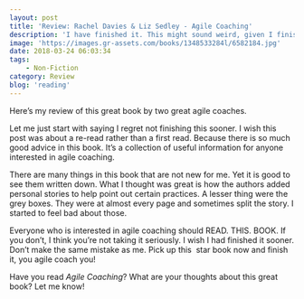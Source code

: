 ```yaml
---
layout: post
title: 'Review: Rachel Davies & Liz Sedley - Agile Coaching'
description: 'I have finished it. This might sound weird, given I finish a lot of books. But this one was special. First, it&#8217;s work related. In the way that it is about where I want my career to go. Second, I&#8217;ve been reading it for almost a year. I started it, then let it lie. Why? Because&#8230; Reasons.'
image: 'https://images.gr-assets.com/books/1348533284l/6582184.jpg'
date: 2018-03-24 06:03:34
tags:
    - Non-Fiction
category: Review
blog: 'reading'
---
```

Here&#8217;s my review of this great book by two great agile coaches.

Let me just start with saying I regret not finishing this sooner. I wish this post was about a re-read rather than a first read. Because there is so much good advice in this book. It&#8217;s a collection of useful information for anyone interested in agile coaching.

There are many things in this book that are not new for me. Yet it is good to see them written down. What I thought was great is how the authors added personal stories to help point out certain practices. A lesser thing were the grey boxes. They were at almost every page and sometimes split the story. I started to feel bad about those.

Everyone who is interested in agile coaching should READ. THIS. BOOK. If you don&#8217;t, I think you&#8217;re not taking it seriously. I wish I had finished it sooner. Don&#8217;t make the same mistake as me. Pick up this  star book now and finish it, you agile coach you!

Have you read <em>Agile Coaching</em>? What are your thoughts about this great book? Let me know!